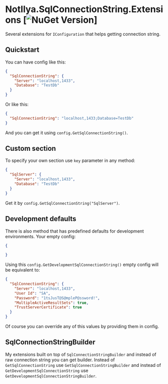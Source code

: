 # NotIlya.SqlConnectionString.Extensions [![NuGet Version](http://img.shields.io/nuget/v/NotIlya.SqlConnectionString.Extensions.svg?style=flat)]
Several extensions for `IConfiguration` that helps getting connection string.

## Quickstart
You can have config like this:
```json
{
  "SqlConnectionString": {
    "Server": "localhost,1433",
    "Database": "TestDb"
  }
}
```
Or like this:
```json
{
  "SqlConnectionString": "localhost,1433;Database=TestDb"
}
```
And you can get it using `config.GetSqlConnectionString()`. 

## Custom section
To specify your own section use `key` parameter in any method:
```json
{
  "SqlServer": {
    "Server": "localhost,1433",
    "Database": "TestDb"
  }
}
```
Get it by `config.GetSqlConnectionString("SqlServer")`.

## Development defaults
There is also method that has predefined defaults for development environments. Your empty config:
```json
{
  
}
```
Using this `config.GetDevelopmentSqlConnectionString()` empty config will be equivalent to:
```json
{
  "SqlConnectionString": {
    "Server": "localhost,1433",
    "User Id": "SA",
    "Password": "1tsJusT@S@mpleP@ssword!",
    "MultipleActiveResultSets": true,
    "TrustServerCertificate": true
  }
}
```
Of course you can override any of this values by providing them in config.

## SqlConnectionStringBuilder
My extensions built on top of `SqlConnectionStringBuilder` and instead of raw connection string you can get builder. Instead of `GetSqlConnectionString` use `GetSqlConnectionStringBuilder` and instead of `GetDevelopmentSqlConnectionString` use `GetDevelopmentSqlConnectionStringBuilder`.